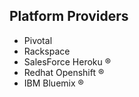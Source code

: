 ##  Platform Providers

- Pivotal
- Rackspace
- SalesForce Heroku &reg;
- Redhat Openshift &reg;
- IBM Bluemix &reg;
